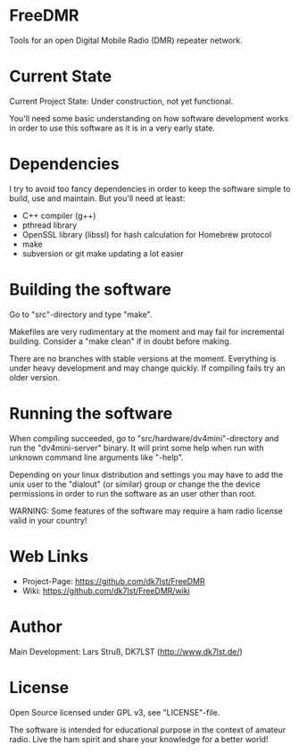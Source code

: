 # FreeDMR
Tools for an open Digital Mobile Radio (DMR) repeater network.

# Current State
Current Project State: Under construction, not yet functional.

You'll need some basic understanding on how software development works in order to use this software as it is in a very early state.

# Dependencies
I try to avoid too fancy dependencies in order to keep the software simple to build, use and maintain. But you'll need at least:
- C++ compiler (g++)
- pthread library
- OpenSSL library (libssl) for hash calculation for Homebrew protocol
- make
- subversion or git make updating a lot easier

# Building the software
Go to "src"-directory and type "make".

Makefiles are very rudimentary at the moment and may fail for incremental building. Consider a "make clean" if in doubt before making.

There are no branches with stable versions at the moment. Everything is under heavy development and may change quickly. If compiling fails try an older version.

# Running the software
When compiling succeeded, go to "src/hardware/dv4mini"-directory and run the "dv4mini-server" binary. It will print some help when run with unknown command line arguments like "-help".

Depending on your linux distribution and settings you may have to add the unix user to the "dialout" (or similar) group or change the the device permissions in order to run the software as an user other than root.

WARNING: Some features of the software may require a ham radio license valid in your country!

# Web Links
- Project-Page: https://github.com/dk7lst/FreeDMR
- Wiki: https://github.com/dk7lst/FreeDMR/wiki

# Author
Main Development: Lars Struß, DK7LST (http://www.dk7lst.de/)

# License
Open Source licensed under GPL v3, see "LICENSE"-file.

The software is intended for educational purpose in the context of amateur radio.
Live the ham spirit and share your knowledge for a better world!
